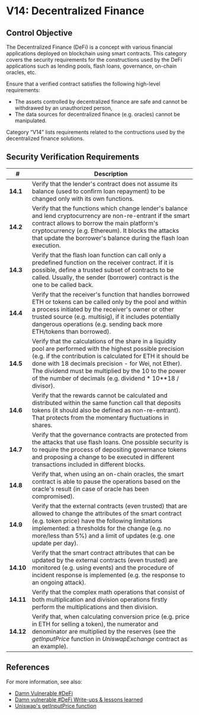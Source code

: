# V14: Decentralized Finance

## Control Objective

The Decentralized Finance (DeFi) is a concept with various financial applications deployed on blockchain using smart contracts. This category covers the security requirements for the constructions used by the DeFi applications such as lending pools, flash loans, governance, on-chain oracles, etc.  

Ensure that a verified contract satisfies the following high-level requirements:
* The assets controlled by decentralized finance are safe and cannot be withdrawed by an unauthorized person,
* The data sources for decentralized finance (e.g. oracles) cannot be manipulated.

Category “V14” lists requirements related to the contructions used by the decentralized finance solutions.

## Security Verification Requirements

| # | Description | 
| --- | --- |
| **14.1** | Verify that the lender's contract does not assume its balance (used to confirm loan repayment) to be changed only with its own functions.  
| **14.2** | Verify that the functions which change lender's balance and lend cryptocurrency are non-re-entrant if the smart contract allows to borrow the main platform's cryptocurrency (e.g. Ethereum). It blocks the attacks that update the borrower's balance during the flash loan execution. |
| **14.3** | Verify that the flash loan function can call only a predefined function on the receiver contract. If it is possible, define a trusted subset of contracts to be called. Usually, the sender (borrower) contract is the one to be called back. |
| **14.4** | Verify that the receiver's function that handles borrowed ETH or tokens can be called only by the pool and within a process initiated by the receiver's owner or other trusted source (e.g. multisig), if it includes potentially dangerous operations (e.g. sending back more ETH/tokens than borrowed). |
| **14.5** | Verify that the calculations of the share in a liquidity pool are performed with the highest possible precision (e.g. if the contribution is calculated for ETH it should be done with 18 decimals precision - for Wei, not Ether). The dividend must be multiplied by the 10 to the power of the number of decimals (e.g. dividend * 10**18 / divisor). |
| **14.6** | Verify that the rewards cannot be calculated and distributed within the same function call that deposits tokens (it should also be defined as non-re-entrant). That protects from the momentary fluctuations in shares. |
| **14.7** | Verify that the governance contracts are protected from the attacks that use flash loans. One possible security is to require the process of depositing governance tokens and proposing a change to be executed in different transactions included in different blocks. |
| **14.8** | Verify that, when using an on-chain oracles, the smart contract is able to pause the operations based on the oracle's result (in case of oracle has been compromised). |
| **14.9** | Verify that the external contracts (even trusted) that are allowed to change the attributes of the smart contract (e.g. token price) have the following limitations implemented: a thresholds for the change (e.g. no more/less than 5%) and a limit of updates (e.g. one update per day). |
| **14.10** | Verify that the smart contract attributes that can be updated by the external contracts (even trusted) are monitored (e.g. using events) and the procedure of incident response is implemented (e.g. the response to an ongoing attack). |
| **14.11** | Verify that the complex math operations that consist of both multiplication and division operations firstly perform the multiplications and then division. |
| **14.12** | Verify that, when calculating conversion price (e.g. price in ETH for selling a token), the numerator and denominator are multiplied by the reserves (see the *getInputPrice* function in *UniswapExchange* contract as an example). |

## References

For more information, see also:

* [Damn Vulnerable #DeFi](https://damnvulnerabledefi.xyz)
* [Damn vulnerable #DeFi Write-ups & lessons learned](https://drdr-zz.medium.com/write-ups-and-lessons-learned-from-damn-vulnerable-defi-caa95d2678ec)
* [Uniswap's getInputPrice function](https://github.com/Uniswap/uniswap-v1/blob/master/contracts/uniswap_exchange.vy#L106)

